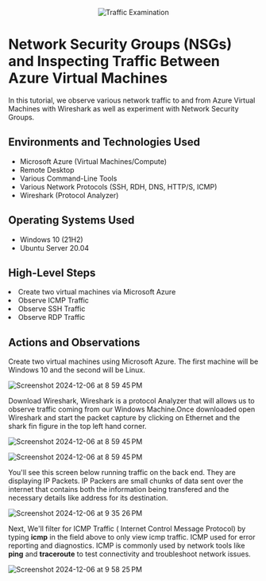 <p align="center">
<img src="https://i.imgur.com/Ua7udoS.png" alt="Traffic Examination"/>
</p>

<h1>Network Security Groups (NSGs) and Inspecting Traffic Between Azure Virtual Machines</h1>
In this tutorial, we observe various network traffic to and from Azure Virtual Machines with Wireshark as well as experiment with Network Security Groups. <br />

<h2>Environments and Technologies Used</h2>

- Microsoft Azure (Virtual Machines/Compute)
- Remote Desktop
- Various Command-Line Tools
- Various Network Protocols (SSH, RDH, DNS, HTTP/S, ICMP)
- Wireshark (Protocol Analyzer)

<h2>Operating Systems Used </h2>

- Windows 10 (21H2)
- Ubuntu Server 20.04

<h2>High-Level Steps</h2>

<li>Create two virtual machines via Microsoft Azure</li>
<li>Observe ICMP Traffic</li>
<li>Observe SSH Traffic</li>
<li>Observe RDP Traffic</li>

<h2>Actions and Observations</h2>
<p>Create two virtual machines using Microsoft Azure. The first machine will be Windows 10 and the second will be Linux. </p>

![Screenshot 2024-12-06 at 8 59 45 PM](https://github.com/user-attachments/assets/8fe3bd7c-633f-4382-97b7-54a625730d9a)


<p>Download Wireshark, Wireshark is a  protocol Analyzer that will allows us to  observe traffic coming from our Windows Machine.Once downloaded open Wireshark and start the packet capture by clicking on Ethernet and  the shark fin figure in the top left hand corner. </p>

![Screenshot 2024-12-06 at 8 59 45 PM](https://github.com/user-attachments/assets/39711938-bc5f-493d-8cb9-92ede91c64f6)

![Screenshot 2024-12-06 at 8 59 45 PM](https://github.com/user-attachments/assets/19bea3e2-e7b6-4eed-aeff-5c88ed395a99)


<p> You'll see this screen below running traffic on the back end. They are displaying IP Packets. IP Packers are small chunks of data sent over the internet that contains both the information being transfered and the necessary details like address for its destination. </p>

![Screenshot 2024-12-06 at 9 35 26 PM](https://github.com/user-attachments/assets/16e29bf5-2038-413c-be53-f876e7f03738)

Next, We'll filter for ICMP Traffic ( Internet Control Message Protocol) by typing <b>icmp</b> in the field above to only view icmp traffic. ICMP used for error reporting and diagnostics. ICMP is commonly used by network tools like <b>ping</b> and <b>traceroute</b> to test connectivity and troubleshoot network issues.

![Screenshot 2024-12-06 at 9 58 25 PM](https://github.com/user-attachments/assets/177c1be4-f6d1-4311-bedf-90865e9c4c3e)

